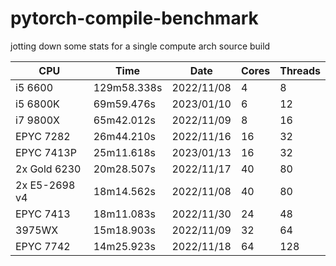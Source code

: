 # pytorch-compile-benchmark
jotting down some stats for a single compute arch source build

|CPU           |Time         |Date        |Cores  |Threads  |
|--------------|-------------|------------|-------|---------|
|i5 6600       |129m58.338s  |2022/11/08  |4      |8        |
|i5 6800K      |69m59.476s   |2023/01/10  |6      |12       |
|i7 9800X      |65m42.012s   |2022/11/09  |8      |16       |
|EPYC 7282     |26m44.210s   |2022/11/16  |16     |32       |
|EPYC 7413P    |25m11.618s   |2023/01/13  |16     |32       |
|2x Gold 6230  |20m28.507s   |2022/11/17  |40     |80       |
|2x E5-2698 v4 |18m14.562s   |2022/11/08  |40     |80       |
|EPYC 7413     |18m11.083s   |2022/11/30  |24     |48       |
|3975WX        |15m18.903s   |2022/11/09  |32     |64       |
|EPYC 7742     |14m25.923s   |2022/11/18  |64     |128      |
